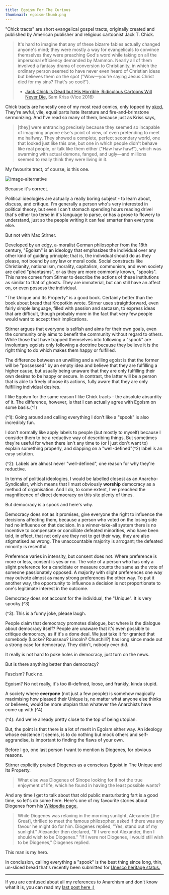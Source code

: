 ```yaml
---
title: Egoism For The Curious
thumbnail: egoism-thumb.png
---
```


"Chick tracts" are short evangelical gospel tracts, originally created and published by American publisher and religious cartoonist Jack T. Chick.

> It's hard to imagine that any of these bizarre fables actually changed anyone's mind; they were mostly a way for evangelicals to convince themselves they were preaching God's word while taking on all the impersonal efficiency demanded by Mammon. Nearly all of them involved a fantasy drama of conversion to Christianity, in which the ordinary person seemed to have never even heard of Christian ideas but believes them on the spot ("Wow—you're saying Jesus Christ died for my sins? That's so cool!").
>
> * [Jack Chick Is Dead but His Horrible, Ridiculous Cartoons Will Never Die,](https://www.vice.com/en/article/avakej/obituary-for-jack-chick-evangelical-cartoonist) Sam Kriss (Vice 2016)

Chick tracts are honestly one of my most read comics, only topped by [xkcd.](https://xkcd.com/) They're awful, vile, equal parts hate literature and fire-and-brimstone sermonizing. And I've read so many of them, because just as Kriss says,

> [they] were entrancing precisely because they seemed so incapable of imagining anyone else's point of view, of even pretending to meet me halfway. They showed a complete, perfect secondary world, one that looked just like this one, but one in which people didn't behave like real people, or talk like them either ("Haw haw haw!"), which was swarming with actual demons, fanged, and ugly—and millions seemed to really think they were living in it.

My favourite tract, of course, is this one.

![image-alternative](https://cdn.halcyonnouveau.xyz/blog/img/chick-tract.jpg)

Because it's correct.

Political ideologies are actually a really boring subject - to learn about, discuss, and critique. I'm generally a person who's very interested in political theory, but even I can't stomach spending hours reading drivel that's either too terse in it's language to parse, or has a prose to flowery to understand, just so the people writing it can feel smarter than everyone else.

But not with Max Stirner.

Developed by an edgy, a-moralist German philosopher from the 18th century, "Egoism" is an ideology that emphasizes the individual over any other kind of guiding principle; that is, the individual should do as they please, not bound by any law or moral code. Social constructs like Christianity, nationalism, morality, capitalism, communism, and even society are called "phantasms", or as they are more commonly known, "spooks". This name comes from Stirner to describe the actions of these institutions as similar to that of ghosts. They are immaterial, but can still have an affect on, or even possess the individual.

"The Unique and Its Property" is a good book. Certainly better than the book about bread that Kropotkin wrote. Stirner uses straightforward, even fairly simple language, filled with passion and sarcasm, to express ideas that are difficult, though probably more in the fact that very few people would want to accept their implications.

Stirner argues that everyone is selfish and aims for their own goals, even the community only aims to benefit the community without regard to others. While those that have trapped themselves into following a "spook" are involuntary egoists only following a doctrine because they believe it is the right thing to do which makes them happy or fulfilled.

The difference between an unwilling and a willing egoist is that the former will be "possessed" by an empty idea and believe that they are fulfilling a higher cause, but usually being unaware that they are only fulfilling their own desires to be happy or secure. In contrast, the latter will be a person that is able to freely choose its actions, fully aware that they are only fulfilling individual desires.

I like Egoism for the same reason I like Chick tracts - the absolute absurdity of it. The difference, however, is that I can actually agree with Egoism on some basis.(^1)

(^1): Going around and calling everything I don't like a "spook" is also incredibly fun.

I don't normally like apply labels to people (but mostly to myself) because I consider them to be a reductive way of describing things. But sometimes they're useful for when there isn't any time to (or I just don't want to) explain something properly, and slapping on a "well-defined"(^2) label is an easy solution.

(^2): Labels are almost never "well-defined", one reason for why they're reductive.

In terms of political ideologies, I would be labelled closest as an Anarcho-Syndicalist, which means that I must obviously **worship** democracy as a method of organisation. And I do, to some extent, I've preached the magnificence of direct democracy on this site plenty of times.

But democracy is a spook and here's why.

Democracy does not as it promises, give everyone the right to influence the decisions affecting them, because a person who voted on the losing side had no influence on that decision. In a winner-take-all system there is no incentive to compensate or conciliate defeated minorities, who have been told, in effect, that not only are they not to get their way, they are also stigmatised as wrong. The unaccountable majority is arrogant; the defeated minority is resentful.

Preference varies in intensity, but consent does not. Where preference is more or less, consent is yes or no. The vote of a person who has only a slight preference for a candidate or measure counts the same as the vote of someone passionately opposed. A majority with slight preferences one way may outvote almost as many strong preferences the other way. To put it another way, the opportunity to influence a decision is not proportionate to one's legitimate interest in the outcome.

Democracy does not account for the individual, the "Unique". It is very spooky.(^3)

(^3): This is a funny joke, please laugh.

People claim that democracy promotes dialogue, but where is the dialogue about democracy itself? People are unaware that it's even possible to critique democracy, as if it's a done deal. We just take it for granted that somebody (Locke? Rousseau? Lincoln? Churchill?) has long since made out a strong case for democracy. They didn't, nobody ever did.

It really is not hard to poke holes in democracy, just turn on the news.

But is there anything better than democracy?

Fascism? Fuck no.

Egoism? No not really, it's too ill-defined, loose, and frankly, kinda stupid.

A society where **everyone** (not just a few people) is somehow magically maximising how pleased their Unique is, no matter what anyone else thinks or believes, would be more utopian than whatever the Anarchists have come up with.(^4)

(^4): And we're already pretty close to the top of being utopian.

But, the point is that there is a lot of merit in Egoism either way. An ideology whose existence it seems, is to do nothing but mock others and self-aggrandise, is important to finding the flaws of your own.

Before I go, one last person I want to mention is Diogenes, for obvious reasons.

Stirner explicitly praised Diogenes as a conscious Egoist in The Unique and Its Property.

> What else was Diogenes of Sinope looking for if not the true enjoyment of life, which he found in having the least possible wants?

And any time I get to talk about that old public masturbating fart is a good time, so let's do some here. Here's one of my favourite stories about Diogenes from his [Wikipedia page.](https://en.wikipedia.org/wiki/Diogenes)

> While Diogenes was relaxing in the morning sunlight, Alexander [the Great], thrilled to meet the famous philosopher, asked if there was any favour he might do for him. Diogenes replied, "Yes, stand out of my sunlight." Alexander then declared, "If I were not Alexander, then I should wish to be Diogenes." "If I were not Diogenes, I would still wish to be Diogenes," Diogenes replied.

This man is my hero.

In conclusion, calling everything a "spook" is the best thing since long, thin, un-sliced bread that's recently been submitted for [Unesco heritage status.](https://www.bbc.com/news/world-europe-56540232)

---

If you are confused about all my references to Anarchism and don't know what it is, you can read my [last post here ;)](/post/anarchism_for_the_curious)
